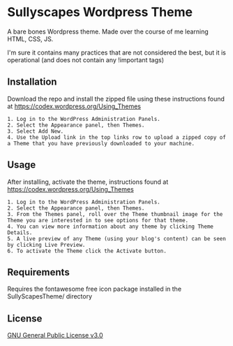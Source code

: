 # Sullyscapes Wordpress Theme

A bare bones Wordpress theme. Made over the course of me learning HTML, CSS, JS.

I'm sure it contains many practices that are not considered the best, but it is operational (and does not contain any !important tags)

## Installation

Download the repo and install the zipped file using these instructions found at https://codex.wordpress.org/Using_Themes

    1. Log in to the WordPress Administration Panels.
    2. Select the Appearance panel, then Themes.
    3. Select Add New.
    4. Use the Upload link in the top links row to upload a zipped copy of a Theme that you have previously downloaded to your machine.

## Usage

After installing, activate the theme, instructions found at https://codex.wordpress.org/Using_Themes

    1. Log in to the WordPress Administration Panels.
    2. Select the Appearance panel, then Themes.
    3. From the Themes panel, roll over the Theme thumbnail image for the Theme you are interested in to see options for that theme.
    4. You can view more information about any theme by clicking Theme Details.
    5. A live preview of any Theme (using your blog's content) can be seen by clicking Live Preview.
    6. To activate the Theme click the Activate button.

## Requirements

Requires the fontawesome free icon package installed in the SullyScapesTheme/ directory

## License

[GNU General Public License v3.0](https://choosealicense.com/licenses/gpl-3.0/#)